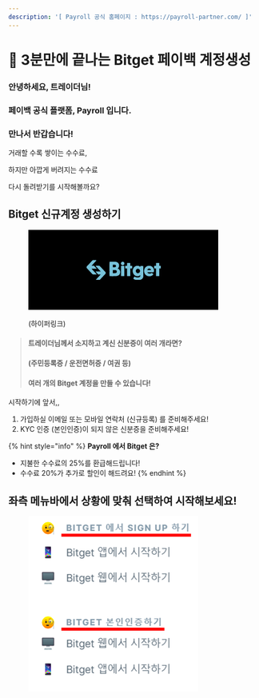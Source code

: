 ```yaml
---
description: '[ Payroll 공식 홈페이지 : https://payroll-partner.com/ ]'
---
```


# 👋 3분만에 끝나는 Bitget 페이백 계정생성

### &#x20;안녕하세요, 트레이더님!&#x20;

### 페이백  공식 플랫폼,   Payroll 입니다. &#x20;

### 만나서 반갑습니다!



거래할 수록 쌓이는 수수료,&#x20;

하지만 아깝게 버려지는 수수료&#x20;

다시 돌려받기를 시작해볼까요?



## Bitget 신규계정 생성하기

<div align="left">

<figure><img src=".gitbook/assets/Market_bitget_logo.png" alt=""><figcaption><p>(하이퍼링크)</p></figcaption></figure>

</div>

> #### **트레이더님께서 소지하고 계신 신분증이 여러 개라면?**&#x20;
>
> #### **(주민등록증 / 운전면허증 / 여권 등)**
>
> #### **여러 개의 Bitget 계정을 만들 수 있습니다!**

시작하기에 앞서,,

1. 가입하실 이메일 또는 모바일 연락처 (신규등록) 를 준비해주세요!
2. KYC 인증 (본인인증)이 되지 않은 신분증을 준비해주세요!

{% hint style="info" %}
**Payroll 에서 Bitget 은?**

* 지불한 수수료의 25%를 환급해드립니다!
* 수수료 20%가 추가로 할인이 해드려요!
{% endhint %}



## 좌측 메뉴바에서 상황에 맞춰 선택하여 시작해보세요!

<figure><img src=".gitbook/assets/sdfgbhgfreswdcvbgfdfvbgvfdesdcvbn.png" alt="" width="340"><figcaption></figcaption></figure>
